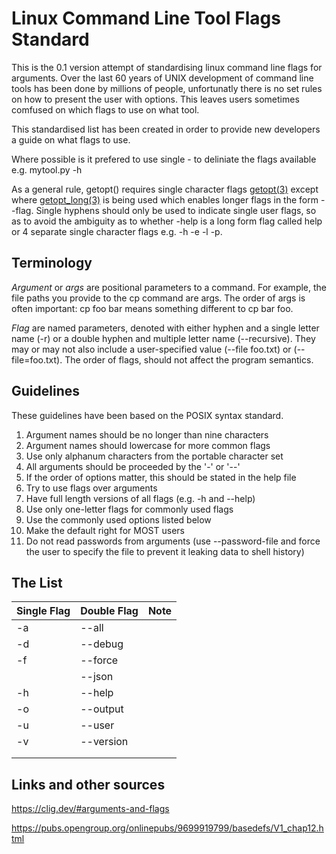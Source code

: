 
# Linux Command Line Tool Flags Standard

This is the 0.1 version attempt of standardising linux command line flags for arguments.
Over the last 60 years of UNIX development of command line tools has been done by millions of people,
unfortunatly there is no set rules on how to present the user with options. This leaves users sometimes comfused on which flags to use on what tool. 

This standardised list has been created in order to provide new developers a guide on what flags to use.

Where possible is it prefered to use single - to deliniate the flags available e.g. mytool.py -h

As a general rule, getopt() requires single character flags [getopt(3)](https://man.openbsd.org/getopt.3) except where [getopt_long(3)](https://linux.die.net/man/3/getopt_long) is being used which enables longer flags in the form --flag. Single hyphens should only be used to indicate single user flags, so as to avoid the ambiguity as to whether -help is a long form flag called help or 4 separate single character flags e.g. -h -e -l -p.


## Terminology
*Argument* or *args* are positional parameters to a command. For example, the file paths you provide to the cp command are args. The order of args is often important: cp foo bar means something different to cp bar foo.

*Flag* are named parameters, denoted with either hyphen and a single letter name (-r) or a double hyphen and multiple letter name (--recursive). They may or may not also include a user-specified value (--file foo.txt) or (--file=foo.txt). The order of flags, should not affect the program semantics.


## Guidelines
These guidelines have been based on the POSIX syntax standard. 

1. Argument names should be no longer than nine characters
2. Argument names should lowercase for more common flags 
3. Use only alphanum characters from the portable character set
4. All arguments should be proceeded by the '-' or '--' 
5. If the order of options matter, this should be stated in the help file
6. Try to use flags over arguments
7. Have full length versions of all flags (e.g. -h and --help)
8. Use only one-letter flags for commonly used flags
9. Use the commonly used options listed below
10. Make the default right for MOST users
11. Do not read passwords from arguments (use --password-file and force the user to specify the file to prevent it leaking data to shell history)


## The List

| Single Flag|Double Flag|Note 
|---|---|---
| -a  | --all  |   
| -d  | --debug  |   
| -f  | --force  |   
|   | --json  |   
| -h  | --help  |   
| -o  | --output  |   
| -u  | --user  |   
| -v  | --version  |   
|   |   |   
|   |   |   

## Links and other sources
https://clig.dev/#arguments-and-flags

https://pubs.opengroup.org/onlinepubs/9699919799/basedefs/V1_chap12.html


